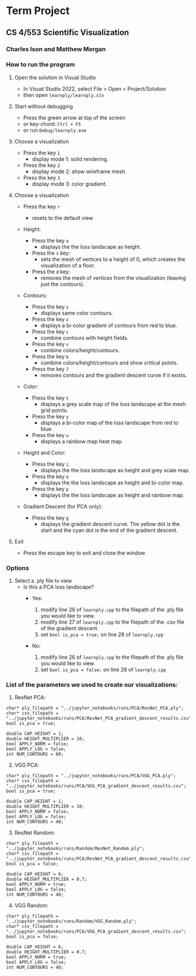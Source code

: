 # Term Project
## CS 4/553 Scientific Visualization
### Charles Ison and Matthew Morgan


### How to run the program
1. Open the solution in Visual Studio
    - In Visual Studio 2022, select File > Open > Project/Solution
    - then open `learnply/learnply.sln`

2. Start without debugging
    - Press the green arrow at top of the screen
    - *or* key-chord: `Ctrl + F5`
    - *or* run `Debug/learnply.exe`

3. Choose a visualization
    - Press the key `1`
        - display mode 1: solid rendering.
    - Press the key `2`
        - display mode 2: show wireframe mesh.
    - Press the key `3`
        - display mode 3: color gradient.

4. Choose a visualization
    - Press the key `r`
        - resets to the default view
    
    - Height:
        - Press the key `a`
            - displays the the loss landscape as height.
        - Press the `s` key:
            - sets the mesh of vertices to a height of 0, which creates the visualization of a floor.
        - Press the `d` key:
            - removes the mesh of vertices from the visualization (leaving just the contours).

    - Contours:
        - Press the key `z`
            - displays same color contours.
        - Press the key `x`
            - displays a bi-color gradient of contours from red to blue.
        - Press the key `c`
            - combine contours with height fields.
        - Press the key `v`
            - combine colors/height/contours. 
        - Press the key `b`
            - combine colors/height/contours and show critical points.
        - Press the key `7`
            - removes contours and the gradient descent curve if it exists.

    - Color:
        - Press the key `t`
            - displays a grey scale map of the loss landscape at the mesh grid points.
        - Press the key `y`
            - displays a bi-color map of the loss landscape from red to blue.
        - Press the key `u`
            - displays a rainbow map heat map.

    - Height and Color:
        - Press the key `i`
            - displays the the loss landscape as height and grey scale map.
        - Press the key `o`
            - displays the the loss landscape as height and bi-color map.
        - Press the key `p`
            - displays the the loss landscape as height and rainbow map.
    
    - Gradient Descent (for PCA only):
        -  Press the key `g`
            - displays the gradient descent curve. The yellow dot is the start and the cyan dot is the end of the gradient descent.


5. Exit
    - Press the escape key to exit and close the window.

### Options
1. Select a .ply file to view
    - Is this a PCA loss landscape?
        - Yes: 
            1. modify line 26 of `learnply.cpp` to the filepath of the .ply file you would like to view.
            2.  modify line 27 of `learnply.cpp` to the filepath of the .csv file of the gradient descent.
            3. set `bool is_pca = true;` on line 28 of `learnply.cpp`

        - No:
            1. modify line 26 of `learnply.cpp` to the filepath of the .ply file you would like to view.
            2. set `bool is_pca = false;` on line 28 of `learnply.cpp`



### List of the parameters we used to create our visualizations:
1. ResNet PCA:
```
char* ply_filepath = "../jupyter_notebooks/runs/PCA/ResNet_PCA.ply";
char* csv_filepath = "../jupyter_notebooks/runs/PCA/ResNet_PCA_gradient_descent_results.csv";
bool is_pca = true;

double CAP_HEIGHT = 1;
double HEIGHT_MULTIPLIER = 10;
bool APPLY_NORM = false;
bool APPLY_LOG = false;
int NUM_CONTOURS = 60;
```

2. VGG PCA:
```
char* ply_filepath = "../jupyter_notebooks/runs/PCA/VGG_PCA.ply";
char* csv_filepath = "../jupyter_notebooks/runs/PCA/VGG_PCA_gradient_descent_results.csv";
bool is_pca = true;

double CAP_HEIGHT = 1;
double HEIGHT_MULTIPLIER = 10;
bool APPLY_NORM = false;
bool APPLY_LOG = false;
int NUM_CONTOURS = 40;
```

3. ResNet Random:
```
char* ply_filepath = "../jupyter_notebooks/runs/Random/ResNet_Random.ply";
char* csv_filepath = "../jupyter_notebooks/runs/PCA/ResNet_PCA_gradient_descent_results.csv";
bool is_pca = false;

double CAP_HEIGHT = 6;
double HEIGHT_MULTIPLIER = 0.7;
bool APPLY_NORM = true;
bool APPLY_LOG = false;
int NUM_CONTOURS = 40;
```

4. VGG Random:
```
char* ply_filepath = "../jupyter_notebooks/runs/Random/VGG_Random.ply";
char* csv_filepath = "../jupyter_notebooks/runs/PCA/VGG_PCA_gradient_descent_results.csv";
bool is_pca = false;

double CAP_HEIGHT = 6;
double HEIGHT_MULTIPLIER = 0.7;
bool APPLY_NORM = true;
bool APPLY_LOG = false;
int NUM_CONTOURS = 40;
```